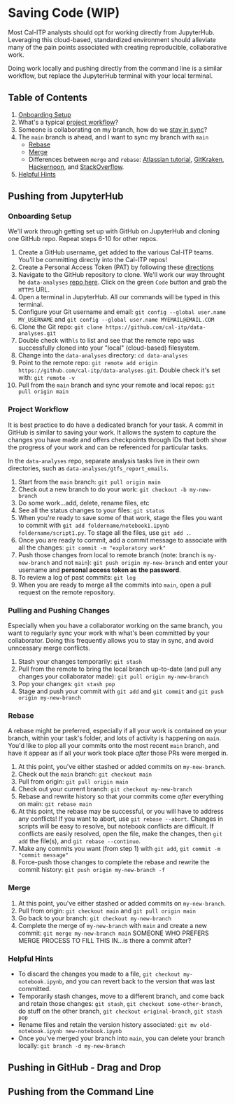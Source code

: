# Saving Code (WIP)

Most Cal-ITP analysts should opt for working directly from JupyterHub. Leveraging this cloud-based, standardized environment should alleviate many of the pain points associated with creating reproducible, collaborative work.

Doing work locally and pushing directly from the command line is a similar workflow, but replace the JupyterHub terminal with your local terminal.

## Table of Contents
1. [Onboarding Setup](#onboarding-setup)
1. What's a typical [project workflow](#project-workflow)?
1. Someone is collaborating on my branch, how do we [stay in sync](#pulling-and-pushing-changes)? 
1. The `main` branch is ahead, and I want to sync my branch with `main` 
    * [Rebase](#rebase)
    * [Merge](#merge)
    * Differences between `merge` and `rebase`: [Atlassian tutorial](https://www.atlassian.com/git/tutorials/merging-vs-rebasing), [GitKraken](https://www.gitkraken.com/learn/git/problems/git-rebase-vs-merge), [Hackernoon](https://hackernoon.com/git-merge-vs-rebase-whats-the-diff-76413c117333), and [StackOverflow](https://stackoverflow.com/questions/59622140/git-merge-vs-git-rebase-for-merge-conflict-scenarios).
1. [Helpful Hints](#helpful-hints)


## Pushing from JupyterHub

### Onboarding Setup

We'll work through getting set up with GitHub on JupyterHub and cloning one GitHub repo. Repeat steps 6-10 for other repos.

1. Create a GitHub username, get added to the various Cal-ITP teams. You'll be committing directly into the Cal-ITP repos!
1. Create a Personal Access Token (PAT) by following these [directions](https://github.com/cal-itp/data-infra/blob/main/docs/analytics_welcome/03_how_we_work.md#using-the-data-analyses-repo)
1. Navigate to the GitHub repository to clone. We'll work our way throught he `data-analyses` [repo here](https://github.com/cal-itp/data-analyses). Click on the green `Code` button and grab the `HTTPS` URL.
1. Open a terminal in JupyterHub. All our commands will be typed in this terminal. 
1. Configure your Git username and email: `git config --global user.name MY_USERNAME` and `git config --global user.name MYEMAIL@EMAIL.COM`
1. Clone the Git repo: `git clone https://github.com/cal-itp/data-analyses.git`
1. Double check  with`ls` to list and see that the remote repo was successfully cloned into your "local" (cloud-based) filesystem.  
1. Change into the `data-analyses` directory: `cd data-analyses`
1. Point to the remote repo: `git remote add origin https://github.com/cal-itp/data-analyses.git`. Double check it's set with: `git remote -v`
1. Pull from the `main` branch and sync your remote and local repos: `git pull origin main`

### Project Workflow

It is best practice to do have a dedicated branch for your task. A commit in GitHub is similar to saving your work. It allows the system to capture the changes you have made and offers checkpoints through IDs that both show the progress of your work and can be referenced for particular tasks.

In the `data-analyses` repo, separate analysis tasks live in their own directories, such as `data-analyses/gtfs_report_emails`.

1. Start from the `main` branch: `git pull origin main`
1. Check out a new branch to do your work: `git checkout -b my-new-branch`
1. Do some work...add, delete, rename files, etc
1. See all the status changes to your files: `git status`
1. When you're ready to save some of that work, stage the files you want to commit with `git add foldername/notebook1.ipynb foldername/script1.py`. To stage all the files, use `git add .`.
1. Once you are ready to commit, add a commit message to associate with all the changes: `git commit -m "exploratory work" `
1. Push those changes from local to remote branch (note: branch is `my-new-branch` and not `main`): `git push origin my-new-branch` and enter your username and **personal access token as the password**.
1. To review a log of past commits: `git log`
1. When you are ready to merge all the commits into `main`, open a pull request on the remote repository. 


### Pulling and Pushing Changes

Especially when you have a collaborator working on the same branch, you want to regularly sync your work with what's been committed by your collaborator. Doing this frequently allows you to stay in sync, and avoid unncessary merge conflicts.

1. Stash your changes temporarily: `git stash`
1. Pull from the remote to bring the local branch up-to-date (and pull any changes your collaborator made): `git pull origin my-new-branch`
1. Pop your changes: `git stash pop`
1. Stage and push your commit with `git add` and `git commit` and `git push origin my-new-branch`

### Rebase

A rebase might be preferred, especially if all your work is contained on your branch, within your task's folder, and lots of activity is happening on `main`. You'd like to plop all your commits onto the most recent `main` branch, and have it appear as if all your work took place *after* those PRs were merged in.

1. At this point, you've either stashed or added commits on `my-new-branch`. 
1. Check out the `main` branch: `git checkout main`
1. Pull from origin: `git pull origin main`
1. Check out your current branch: `git checkout my-new-branch`
1. Rebase and rewrite history so that your commits come *after* everything on main: `git rebase main`
1. At this point, the rebase may be successful, or you will have to address any conflicts! If you want to abort, use `git rebase --abort`. Changes in scripts will be easy to resolve, but notebook conflicts are difficult. If conflicts are easily resolved, open the file, make the changes, then `git add` the file(s), and `git rebase --continue`.
1. Make any commits you want (from step 1) with `git add`, `git commit -m "commit message"`
1. Force-push those changes to complete the rebase and rewrite the commit history: `git push origin my-new-branch -f`

### Merge

1. At this point, you've either stashed or added commits on `my-new-branch`.
1. Pull from origin: `git checkout main` and `git pull origin main`
1. Go back to your branch: `git checkout my-new-branch`
1. Complete the merge of `my-new-branch` with `main` and create a new commit: `git merge my-new-branch main`
SOMEONE WHO PREFERS MERGE PROCESS TO FILL THIS IN...is there a commit after? 

### Helpful Hints

* To discard the changes you made to a file, `git checkout my-notebook.ipynb`, and you can revert back to the version that was last committed.
* Temporarily stash changes, move to a different branch, and come back and retain those changes: `git stash`, `git checkout some-other-branch`, do stuff on the other branch, `git checkout original-branch`, `git stash pop`
* Rename files and retain the version history associated: `git mv old-notebook.ipynb new-notebook.ipynb`
* Once you've merged your branch into `main`, you can delete your branch locally: `git branch -d my-new-branch`

## Pushing in GitHub - Drag and Drop

## Pushing from the Command Line
